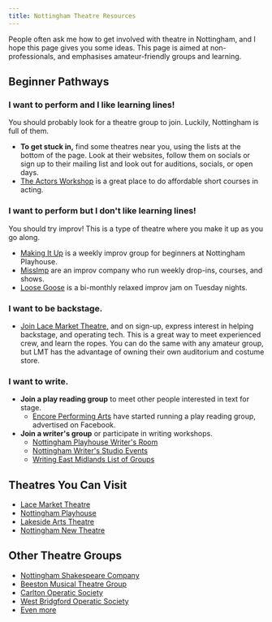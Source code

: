 ```yaml
---
title: Nottingham Theatre Resources 
---
```

People often ask me how to get involved with theatre in Nottingham, and I hope this page gives you some ideas. This page is aimed at non-professionals, and emphasises amateur-friendly groups and learning.

## Beginner Pathways
### I want to perform and I like learning lines!
You should probably look for a theatre group to join. Luckily, Nottingham is full of them.
  - **To get stuck in,** find some theatres near you, using the lists at the bottom of the page. Look at their websites, follow them on socials or sign up to their mailing list and look out for auditions, socials, or open days.
  - [The Actors Workshop](https://www.theactorsworkshopnottingham.com/) is a great place to do affordable short courses in acting. 

### I want to perform but I don't like learning lines!
You should try improv! This is a type of theatre where you make it up as you go along.
  - [Making It Up](https://nottinghamplayhouse.co.uk/project/making-it-up/) is a weekly improv group for beginners at Nottingham Playhouse.
  - [MissImp](https://www.missimp.co.uk/) are an improv company who run weekly drop-ins, courses, and shows.
  - [Loose Goose](https://loose-goose-improv.mailchimpsites.com/) is a bi-monthly relaxed improv jam on Tuesday nights.
  
### I want to be backstage.
  - [Join Lace Market Theatre,](https://lacemarkettheatre.co.uk/) and on sign-up, express interest in helping backstage, and operating tech. This is a great way to meet experienced crew, and learn the ropes. You can do the same with any amateur group, but LMT has the advantage of owning their own auditorium and costume store.
  
### I want to write.
  - **Join a play reading group** to meet other people interested in text for stage.
    - [Encore Performing Arts](https://www.facebook.com/encorenottingham) have started running a play reading group, advertised on Facebook.
  - **Join a writer's group** or participate in writing workshops.
    - [Nottingham Playhouse Writer's Room](https://nottinghamplayhouse.co.uk/for-artists/amplify/writers-group/)
    - [Nottingham Writer's Studio Events](https://www.eventbrite.co.uk/cc/workshops-2613409)
    - [Writing East Midlands List of Groups](https://writingeastmidlands.co.uk/for-writers/writing-groups/writing-groups-nottinghamshire/)

## Theatres You Can Visit
- [Lace Market Theatre](https://lacemarkettheatre.co.uk/LaceMarketTheatre.dll/WhatsOn)
- [Nottingham Playhouse](https://nottinghamplayhouse.co.uk/)
- [Lakeside Arts Theatre](https://www.lakesidearts.org.uk/)
- [Nottingham New Theatre](https://newtheatre.org.uk/)

## Other Theatre Groups
- [Nottingham Shakespeare Company](https://nottinghamshakespeare.co.uk/)
- [Beeston Musical Theatre Group](https://bmtg.org.uk/)
- [Carlton Operatic Society](https://www.carltonoperatic.com/)
- [West Bridgford Operatic Society](https://www.westbridgfordoperaticsociety.co.uk/)
- [Even more](https://leftlion.co.uk/features/2012/07/small-theatre-groups-of-nottingham/)